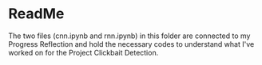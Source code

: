 # ReadMe
The two files (cnn.ipynb and rnn.ipynb) in this folder are connected to my Progress Reflection and hold the necessary codes to understand what I've worked on for the Project Clickbait Detection.
